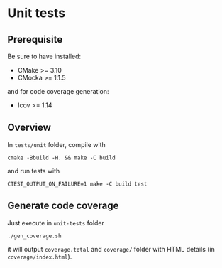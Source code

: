 # Unit tests

## Prerequisite

Be sure to have installed:

- CMake >= 3.10
- CMocka >= 1.1.5

and for code coverage generation:

- lcov >= 1.14

## Overview

In `tests/unit` folder, compile with

```
cmake -Bbuild -H. && make -C build
```

and run tests with

```
CTEST_OUTPUT_ON_FAILURE=1 make -C build test
```

## Generate code coverage

Just execute in `unit-tests` folder

```
./gen_coverage.sh
```

it will output `coverage.total` and `coverage/` folder with HTML details (in `coverage/index.html`).
